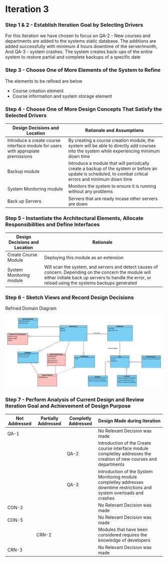 # Iteration 3
### Step 1 & 2 - Establish Iteration Goal by Selecting Drivers
For this Iteration we have chosen to focus on QA-2 - New courses and departments are added to the systems static database. The additions are added successfully with minimum 4 hours downtime of the server/month, And QA-3 - system crashes. The system creates back-ups of the entire system to restore partial and complete backups of a specific date
### Step 3 - Choose One of More Elements of the System to Refine
The elements to be refined are below  
* Course creation element
* Course information and system storage element
### Step 4 - Choose One of More Design Concepts That Satisfy the Selected Drivers
|Design Decisions and Location|Rationale and Assumptions|
|---|---|
|Introduce a create course interface module for users with appropiate premissions| By creating a course creation module, the system will be able to directly add courses into the system while experiencing minimum down time |
| Backup module | Introduce a module that will periodcally create a backup of the system or before an update is scheduled, to combat critical errors and minimum down time|
| System Monitoring module | Monitors the system to ensure it is running without any problems|
|Back up Servers | Servers that are ready incase other servers are down|

### Step 5 - Instantiate the Architectural Elements, Allocate Responsibilities and Define Interfaces

|Design Decisions and Location|Rationale|
|---|---|
|Create Course Module|Deploying this module as an extension |
| System Monitoring module | Will scan the system, and servers and detect causes of concern. Depending on the concern the module will either initiate back up servers to handle the error, or  reload using the systems backups generated|

### Step 6 - Sketch Views and Record Design Decisions
Refined Domain Diagram

![Refined Domain Diagram](https://github.com/SOFE3650F18/project-group-24/blob/master/Iteration%203/RefinedInitial.png)


### Step 7 - Perform Analysis of Current Design and Review Iteration Goal and Achievement of Design Purpose
|Not Addressed| Partially Addressed|Completly Addressed|Design Made during Iteration|
|---|---|---|---|
| QA-1 | | |No Relevant Decision was made|
|  | |QA-2 | Introduction of the Create course interface module completley addresses the creation of new courses and departments|
|  | | QA-3| Introduction of the System Monitoring module completley addresses downtime restrictions and system overloads and crashes|
| CON-2 |  |  | No Relevant Decision was made|
| CON-5 |  |  | No Relevant Decision was made|
|  | CRN-2 |  | Modules that have been considered requires the knowledge of developers|
| CRN-3 |  |  | No Relevant Decision was made|

